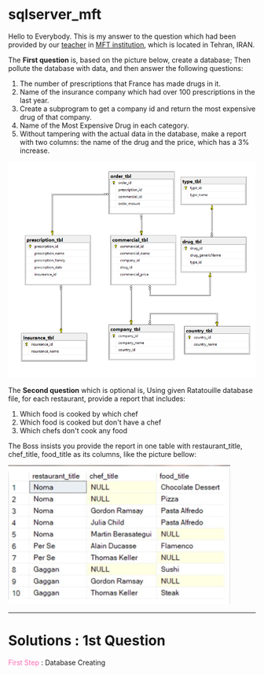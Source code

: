 # sqlserver_mft

Hello to Everybody.
This is my answer to the question which had been provided by our <a href="https://www.linkedin.com/in/hani-hani-1793097a/">teacher</a> in <a href="https://www.linkedin.com/company/khanehomran/">MFT institution</a>, which is located in Tehran, IRAN.

The <b>First question</b> is, based on the picture below, create a database; Then pollute the database with data, and then answer the following questions:
1. The number of prescriptions that France has made drugs in it.
2. Name of the insurance company which had over 100 prescriptions in the last year.
3. Create a subprogram to get a company id and return the most expensive drug of that company.
4. Name of the Most Expensive Drug in each category.
5. Without tampering with the actual data in the database, make a report with two columns: the name of the drug and the price, which has a 3% increase.


![Alt text](Q1.png)



The <b>Second question</b> which is optional is, Using given Ratatouille database file, for each restaurant, provide a report that includes:
1. Which food is cooked by which chef
2. Which food is cooked but don't have a chef
3. Which chefs don't cook any food

The Boss insists you provide the report in one table with restaurant_title, chef_title, food_title as its columns, like the picture bellow:

![Alt text](Ratatouille.png)

<hr>

# Solutions : 1st Question

<font color='hotpink'>First Step</font> : Database Creating
